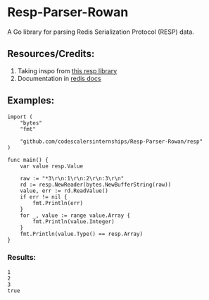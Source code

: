 # Resp-Parser-Rowan
A Go library for parsing Redis Serialization Protocol (RESP) data. 

## Resources/Credits:
1. Taking inspo from [this resp library](https://github.com/tidwall/resp?tab=readme-ov-file#server)
2. Documentation in [redis docs](https://redis.io/docs/latest/develop/reference/protocol-spec/)

## Examples:
```
import (
	"bytes"
	"fmt"

	"github.com/codescalersinternships/Resp-Parser-Rowan/resp"
)

func main() {
	var value resp.Value
	
	raw := "*3\r\n:1\r\n:2\r\n:3\r\n"
	rd := resp.NewReader(bytes.NewBufferString(raw))
	value, err := rd.ReadValue()
	if err != nil {
		fmt.Println(err)
	}
	for _, value := range value.Array {
		fmt.Println(value.Integer)
	}
	fmt.Println(value.Type() == resp.Array)
}
```
### Results:
```
1
2
3
true
```